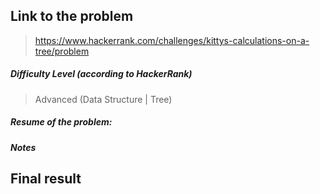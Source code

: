 ## Link to the problem

> https://www.hackerrank.com/challenges/kittys-calculations-on-a-tree/problem

##### Difficulty Level (according to HackerRank)

> Advanced (Data Structure | Tree)

##### Resume of the problem:



##### Notes


## Final result
